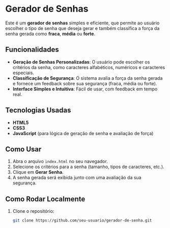 # Gerador de Senhas

Este é um **gerador de senhas** simples e eficiente, que permite ao usuário escolher o tipo de senha que deseja gerar e também classifica a força da senha gerada como **fraca**, **média** ou **forte**.

## Funcionalidades

- **Geração de Senhas Personalizadas**: O usuário pode escolher os critérios da senha, como caracteres alfabéticos, numéricos e caracteres especiais.
- **Classificação de Segurança**: O sistema avalia a força da senha gerada e fornece um feedback sobre sua segurança (fraca, média ou forte).
- **Interface Simples e Intuitiva**: Fácil de usar, com feedback em tempo real.

## Tecnologias Usadas

- **HTML5**
- **CSS3**
- **JavaScript** (para lógica de geração de senha e avaliação de força)

## Como Usar

1. Abra o arquivo `index.html` no seu navegador.
2. Selecione os critérios para a senha (tamanho, tipos de caracteres, etc.).
3. Clique em **Gerar Senha**.
4. A senha gerada será exibida junto com uma avaliação da sua segurança.

## Como Rodar Localmente

1. Clone o repositório:
   ```bash
   git clone https://github.com/seu-usuario/gerador-de-senha.git
